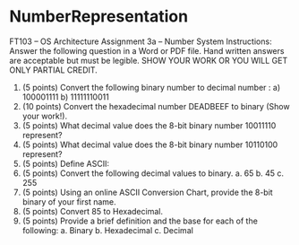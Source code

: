 # NumberRepresentation

FT103 – OS Architecture
Assignment 3a – Number System
Instructions: Answer the following question in a Word or PDF file. Hand written answers are
acceptable but must be legible. SHOW YOUR WORK OR YOU WILL GET ONLY PARTIAL
CREDIT.
1. (5 points) Convert the following binary number to decimal number :
a) 100001111 b) 11111110011
2. (10 points) Convert the hexadecimal number DEADBEEF to binary (Show your work!).
3. (5 points) What decimal value does the 8-bit binary number 10011110 represent?
4. (5 points) What decimal value does the 8-bit binary number 10110100 represent?
5. (5 points) Define ASCII:
6. (5 points) Convert the following decimal values to binary.
a. 65
b. 45
c. 255
7. (5 points) Using an online ASCII Conversion Chart, provide the 8-bit binary of your first name.
8. (5 points) Convert 85 to Hexadecimal.
9. (5 points) Provide a brief definition and the base for each of the following:
a. Binary
b. Hexadecimal
c. Decimal
